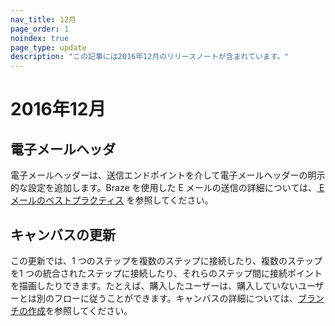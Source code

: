 ```yaml
---
nav_title: 12月
page_order: 1
noindex: true
page_type: update
description: "この記事には2016年12月のリリースノートが含まれています。"
---
```


# 2016年12月

## 電子メールヘッダ

電子メールヘッダーは、送信エンドポイントを介して電子メールヘッダーの明示的な設定を追加します。Braze を使用した E メールの送信の詳細については、[ E メールのベストプラクティス][14] を参照してください。

## キャンバスの更新

この更新では、1 つのステップを複数のステップに接続したり、複数のステップを1 つの統合されたステップに接続したり、それらのステップ間に接続ポイントを描画したりできます。たとえば、購入したユーザーは、購入していないユーザーとは別のフローに従うことができます。キャンバスの詳細については、[ブランチの作成][15]を参照してください。

[14]: {{site.baseurl}}/user_guide/message_building_by_channel/email/best_practices/
[15]: {{site.baseurl}}/user_guide/engagement_tools/canvas/create_a_canvas/branching/#branching
